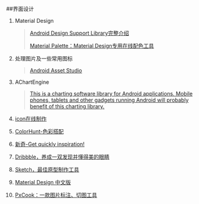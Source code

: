 ##界面设计

1. Material Design

	>[Android Design Support Library完整介绍](http://inthecheesefactory.com/blog/android-design-support-library-codelab)
	>
	>[Material Palette：Material Design专用在线配色工具](http://hao.jobbole.com/material-palette/?utm_source=hao.jobbole.com&utm_medium=relatedResources)

2. 处理图片及一些常用图标

	>[Android Asset Studio](http://romannurik.github.io/AndroidAssetStudio/)

3. AChartEngine

	>[This is a charting software library for Android applications. Mobile phones, tablets and other gadgets running Android will probably benefit of this charting library.](http://achartengine.org/)

4. [icon在线制作](https://romannurik.github.io/AndroidAssetStudio/icons-launcher.html#foreground.space.trim=1&foreground.space.pad=0&foreColor=607d8b%2C0&crop=0&backgroundShape=square&backColor=ffffff%2C100&effects=none)

5. [ColorHunt-色彩搭配](http://www.colorhunt.co/)

6. [新奇-Get quickly inspiration!](http://www.calltoidea.com/)

7. [Dribbble，养成一双发现并懂得美的眼睛](https://dribbble.com/designers)

8. [Sketch，最佳原型制作工具](http://www.sketchapp.com/)

9. [Material Design 中文版](http://design.1sters.com/)

10. [PxCook：一款图片标注、切图工具](http://hao.jobbole.com/pxcook/)